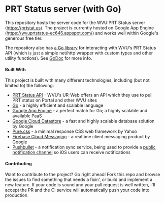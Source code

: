 PRT Status server (with Go)
=====

This repository hosts the server code for the WVU PRT Status server (https://prtstat.us). The project is currently hosted on Google App Engine (https://wvuprtstatus-ec646.appspot.com/) and works well within Google's generous free tier.

The repository also has [a Go library](/prt/) for interacting with WVU's PRT Status API (which is just a simple net/http wrapper with custom types and other utility functions). See [GoDoc](https://godoc.org/github.com/AustinDizzy/prtstatus-go/prt) for more info.

#### Built With
This project is built with many different technologies, including (but not limited to) the following:
 - [PRT Status API](https://prtstatus.wvu.edu) - WVU's UR-Web offers an API which they use to pull PRT status on Portal and other WVU sites
 - [Go](http://golang.org) - a highly efficient and scalable language
 - [Google App Engine](https://cloud.google.com/appengine) - a perfect match for Go; a highly scalable and available PaaS
 - [Google Cloud Datastore](https://cloud.google.com/datastore/) - a fast and highly scalable database solution by Google
 - [Pure.css](https://purecss.io) - a minimal response CSS web framework by Yahoo
 - [Firebase Cloud Messaging](https://firebase.google.com/products/cloud-messaging/) - a realtime client messaging product by Google
 - [Pushbullet](https://pushbullet.com) - a notification sync service, being used to provide a [public notification channel](https://www.pushbullet.com/channel-popup?tag=wvuprtstatus) so iOS users can receive notifications


 #### Contributing
Want to contribute to the project? Go right ahead! Fork this repo and browse the issues to find something that needs a fixin', or build and implement a new feature. If your code is sound and your pull request is well written, I'll accept the PR and the CI service will automatically push your code into production.